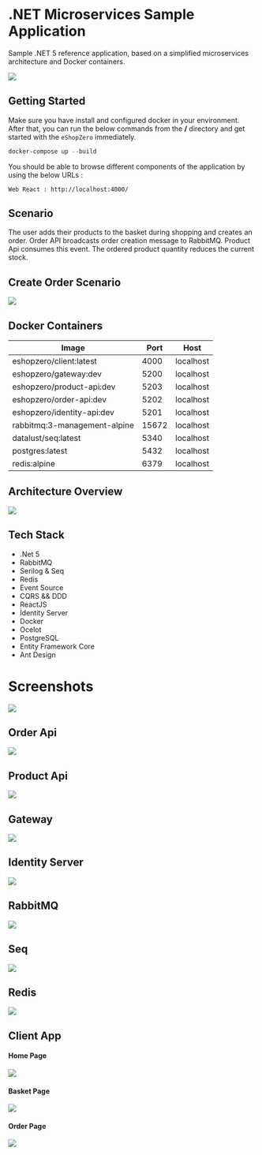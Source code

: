 # .NET Microservices Sample Application

Sample .NET 5 reference application, based on a simplified microservices architecture and Docker containers.

![](img/web-client-screenshot.png)

## Getting Started

Make sure you have install and configured docker in your environment. After that, you can run the below commands from the **/** directory and get started with the `eShopZero` immediately.

```powershell
docker-compose up --build
```

You should be able to browse different components of the application by using the below URLs :

```
Web React : http://localhost:4000/
```
## Scenario

The user adds their products to the basket during shopping and creates an order. Order API broadcasts order creation message to RabbitMQ. Product Api consumes this event. The ordered product quantity reduces the current stock.

## Create Order Scenario

![](img/create-order-screenshot.png)

## Docker Containers

| Image   | Port  | Host   | 
|---|---|---|
|  eshopzero/client:latest  | 4000  | localhost  |
|  eshopzero/gateway:dev |  5200 | localhost  |
|  eshopzero/product-api:dev | 5203  | localhost  |
|  eshopzero/order-api:dev | 5202  | localhost  |
|  eshopzero/identity-api:dev | 5201  | localhost  |
|  rabbitmq:3-management-alpine | 15672  | localhost  |
|  datalust/seq:latest | 5340  | localhost  |
|  postgres:latest | 5432  | localhost  |
|  redis:alpine | 6379  | localhost  |

## Architecture Overview

![](img/microservice-architecture.png)

## Tech Stack

- .Net 5
- RabbitMQ
- Serilog & Seq 
- Redis
- Event Source
- CQRS && DDD
- ReactJS
- İdentity Server
- Docker
- Ocelot
- PostgreSQL
- Entity Framework Core
- Ant Design

# Screenshots

![](img/order-api-screenshot.png)

## Order Api

![](img/order-api-screenshot.png)

## Product Api

![](img/product-api-screenshot.png)

## Gateway

![](img/gateway-screenshot.png)

## Identity Server

![](img/identity-screenshot.png)

## RabbitMQ

![](img/rabbitmq-screenshot.png)

## Seq

![](img/seq-screenhot.png)

## Redis

![](img/redis-screenshot.png)

## Client App

#### Home Page
![](img/client-screenshot-3.png)
<br/>
#### Basket Page
![](img/client-screenshot-2.png)
<br/>

#### Order Page
![](img/client-screenshot-1.png)

